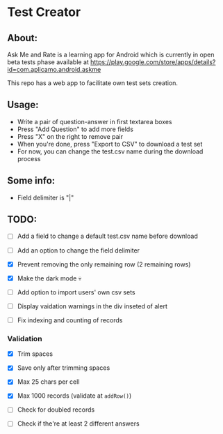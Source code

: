 # Test Creator

## About:
Ask Me and Rate is a learning app for Android which is currently in open beta tests phase available at https://play.google.com/store/apps/details?id=com.aplicamo.android.askme

This repo has a web app to facilitate own test sets creation.

## Usage:
- Write a pair of question-answer in first textarea boxes
- Press "Add Question" to add more fields
- Press "X" on the right to remove pair
- When you're done, press "Export to CSV" to download a test set
- For now, you can change the test.csv name during the download process

## Some info:
- Field delimiter is "|"

## TODO:
- [ ] Add a field to change a default test.csv name before download
- [ ] Add an option to change the field delimiter
- [x] Prevent removing the only remaining row (2 remaining rows)
- [x] Make the dark mode 💀
- [ ] Add option to import users' own csv sets
- [ ] Display vaidation warnings in the div inseted of alert
- [ ] Fix indexing and counting of records


### Validation
- [x] Trim spaces
- [x] Save only after trimming spaces
- [x] Max 25 chars per cell
- [x] Max 1000 records (validate at `addRow()`)
- [ ] Check for doubled records
- [ ] Check if the're at least 2 different answers

